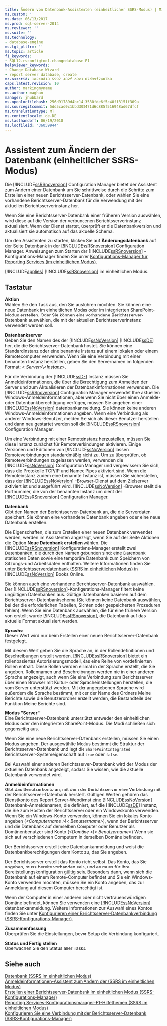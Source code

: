 ```yaml
---
title: Ändern von Datenbank-Assistenten (einheitlicher SSRS-Modus) | Microsoft Docs
ms.custom: ''
ms.date: 06/13/2017
ms.prod: sql-server-2014
ms.reviewer: ''
ms.suite: ''
ms.technology:
- database-engine
ms.tgt_pltfrm: ''
ms.topic: article
f1_keywords:
- SQL12.rsconfigtool.changedatabase.F1
helpviewer_keywords:
- Change Database Wizard
- report server database, create
ms.assetid: 1a2e8d18-5997-482f-a9c1-87d99f7407b8
caps.latest.revision: 10
author: markingmyname
ms.author: maghan
manager: jhubbard
ms.openlocfilehash: 256d91789d4bc1413580fde6f5c40ff8151f309a
ms.sourcegitcommit: 5dd5cad0c1bbd308471d6c885f516948ad67dfcf
ms.translationtype: MT
ms.contentlocale: de-DE
ms.lasthandoff: 06/19/2018
ms.locfileid: "36059944"
---
```

# <a name="change-database-wizard-ssrs-native-mode"></a>Assistent zum Ändern der Datenbank (einheitlicher SSRS-Modus)
  Die [!INCLUDE[ssRSnoversion](../../includes/ssrsnoversion-md.md)] Configuration Manager bietet der Assistent zum Ändern einer Datenbank um Sie schrittweise durch die Schritte zum Erstellen einer neuen Berichtsserver-Datenbank, oder wählen Sie eine vorhandene Berichtsserver-Datenbank für die Verwendung mit der aktuellen Berichtsserverinstanz her.  
  
 Wenn Sie eine Berichtsserver-Datenbank einer früheren Version auswählen, wird diese auf die Version der verbundenen Berichtsserverinstanz aktualisiert. Wenn der Dienst startet, überprüft er die Datenbankversion und aktualisiert sie automatisch auf das aktuelle Schema.  
  
 Um den Assistenten zu starten, klicken Sie auf **Änderungsdatenbank** auf der Seite Datenbank in der [!INCLUDE[ssRSnoversion](../../includes/ssrsnoversion-md.md)] Configuration Manager. Anweisungen zum Starten der [!INCLUDE[ssRSnoversion](../../includes/ssrsnoversion-md.md)] -Konfigurations-Manager finden Sie unter [Konfigurations-Manager für Reporting Services &#40;im einheitlichen Modus&#41;](../../../2014/sql-server/install/reporting-services-configuration-manager-native-mode.md).  
  
 [!INCLUDE[applies](../../includes/applies-md.md)] [!INCLUDE[ssRSnoversion](../../includes/ssrsnoversion-md.md)] im einheitlichen Modus.  
  
## <a name="options"></a>Tastatur  
 **Aktion**  
 Wählen Sie den Task aus, den Sie ausführen möchten. Sie können eine neue Datenbank im einheitlichen Modus oder im integrierten SharePoint-Modus erstellen. Oder Sie können eine vorhandene Berichtsserver-Datenbank auswählen, die mit der aktuellen Berichtsserverinstanz verwendet werden soll.  
  
 **Datenbankserver**  
 Geben Sie den Namen des der [!INCLUDE[ssNoVersion](../../includes/ssnoversion-md.md)] [!INCLUDE[ssDE](../../includes/ssde-md.md)] her, die die Berichtsserver-Datenbank hostet. Sie können eine Standardinstanz oder eine benannte Instanz auf einem lokalen oder einem Remotecomputer verwenden. Wenn Sie eine Verbindung mit einer benannten Instanz herstellen, geben Sie den Servernamen im folgenden Format: \< *Server*>\\<*Instanz*>.  
  
 Für die Verbindung der [!INCLUDE[ssDE](../../includes/ssde-md.md)] Instanz müssen Sie Anmeldeinformationen, die über die Berechtigung zum Anmelden der Server und zum Aktualisieren der Datenbankinformationen verwenden. Die [!INCLUDE[ssRSnoversion](../../includes/ssrsnoversion-md.md)] Configuration Manager verwendet Ihre aktuellen Windows-Anmeldeinformationen, aber wenn Sie nicht über einen Anmelde- oder Datenbankberechtigung verfügen, müssen Sie angeben einer [!INCLUDE[ssNoVersion](../../includes/ssnoversion-md.md)] datenbankanmeldung. Sie können keine anderen Windows-Anmeldeinformationen angeben. Wenn eine Verbindung als anderer Windows-Benutzer, melden Sie sich als dieser Benutzer herstellen und dann neu gestartet werden soll die [!INCLUDE[ssRSnoversion](../../includes/ssrsnoversion-md.md)] Configuration Manager.  
  
 Um eine Verbindung mit einer Remoteinstanz herzustellen, müssen Sie diese Instanz zunächst für Remoteverbindungen aktivieren. Einige Versionen und Editionen von [!INCLUDE[ssNoVersion](../../includes/ssnoversion-md.md)] lassen Remoteverbindungen standardmäßig nicht zu. Um zu überprüfen, ob Remoteverbindungen zugelassen werden, verwenden die [!INCLUDE[ssNoVersion](../../includes/ssnoversion-md.md)] Configuration Manager und vergewissern Sie sich, dass die Protokolle TCP/IP und Named Pipes aktiviert sind. Wenn die Remoteinstanz zudem eine benannte Instanz ist, müssen Sie sicherstellen, dass der [!INCLUDE[ssNoVersion](../../includes/ssnoversion-md.md)] -Browser-Dienst auf dem Zielserver aktiviert ist und ausgeführt wird. [!INCLUDE[ssNoVersion](../../includes/ssnoversion-md.md)] -Browser stellt die Portnummer, die von der benannten Instanz um dient der [!INCLUDE[ssRSnoversion](../../includes/ssrsnoversion-md.md)] Configuration Manager.  
  
 **Datenbank**  
 Gibt den Namen der Berichtsserver-Datenbank an, die die Serverdaten speichert. Sie können eine vorhandene Datenbank angeben oder eine neue Datenbank erstellen.  
  
 Die Eigenschaften, die zum Erstellen einer neuen Datenbank verwendet werden, werden im Assistenten angezeigt, wenn Sie auf der Seite Aktionen die Option **Neue Datenbank erstellen** wählen. Die [!INCLUDE[ssRSnoversion](../../includes/ssrsnoversion-md.md)] Konfigurations-Manager erstellt zwei Datenbanken, die durch den Namen gebunden sind: eine Datenbank statischen Daten sowie eine temporäre Datenbank zum Speichern von Sitzungs-und Arbeitsdaten enthalten. Weitere Informationen finden Sie unter [Berichtsserverdatenbank &#40;SSRS im einheitlichen Modus&#41; ](../../reporting-services/report-server/report-server-database-ssrs-native-mode.md) in [!INCLUDE[ssNoVersion](../../includes/ssnoversion-md.md)] Books Online.  
  
 Sie können auch eine vorhandene Berichtsserver-Datenbank auswählen. Der [!INCLUDE[ssRSnoversion](../../includes/ssrsnoversion-md.md)]-Konfigurations-Manager filtert keine ungültigen Datenbanken aus. Gültige Datenbanken basieren auf dem Berichtsserver-Datenbankschema (Sie können keine Datenbank auswählen, bei der die erforderlichen Tabellen, Sichten oder gespeicherten Prozeduren fehlen). Wenn Sie eine Datenbank auswählen, die für eine frühere Version von erstellt wurde [!INCLUDE[ssRSnoversion](../../includes/ssrsnoversion-md.md)], die Datenbank auf das aktuelle Format aktualisiert werden.  
  
 **Sprache**  
 Dieser Wert wird nur beim Erstellen einer neuen Berichtsserver-Datenbank festgelegt.  
  
 Mit diesem Wert geben Sie die Sprache an, in der Rollendefinitionen und Beschreibungen erstellt werden. [!INCLUDE[ssRSnoversion](../../includes/ssrsnoversion-md.md)] bietet ein rollenbasiertes Autorisierungsmodell, das eine Reihe von vordefinierten Rollen enthält. Diese Rollen werden einmal in der Sprache erstellt, die Sie angeben. Rollennamen und Beschreibungen werden nie in einer anderen Sprache angezeigt, auch wenn Sie eine Verbindung zum Berichtsserver über einen Browser mit Kultur- oder Spracheinstellungen herstellen, die vom Server unterstützt werden. Mit der angegebenen Sprache wird außerdem die Sprache bestimmt, mit der der Name des Ordners Meine Berichte sowie die Benutzerordner erstellt werden, die Bestandteile der Funktion Meine Berichte sind.  
  
 **Modus "Server"**  
 Eine Berichtsserver-Datenbank unterstützt entweder den einheitlichen Modus oder den integrierten SharePoint-Modus. Die Modi schließen sich gegenseitig aus.  
  
 Wenn Sie eine neue Berichtsserver-Datenbank erstellen, müssen Sie einen Modus angeben. Der ausgewählte Modus bestimmt die Struktur der Berichtsserver-Datenbank und legt die `SharePointIntegrated` Berichtsserver-Systemeigenschaft auf `true` oder `false`.  
  
 Bei Auswahl einer anderen Berichtsserver-Datenbank wird der Modus der aktuellen Datenbank angezeigt, sodass Sie wissen, wie die aktuelle Datenbank verwendet wird.  
  
 **Anmeldeinformationen**  
 Gibt das Benutzerkonto an, mit dem der Berichtsserver eine Verbindung mit der Berichtsserver-Datenbank herstellt. Gültigen Werten gehören das Dienstkonto des Report Server-Webdienst eine [!INCLUDE[ssNoVersion](../../includes/ssnoversion-md.md)] Datenbank-Anmeldenamen, die definiert, auf die [!INCLUDE[ssDE](../../includes/ssde-md.md)] Instanz, die Sie zum Hosten der Berichtsserver oder ein Windowskonto verwenden. Wenn Sie ein Windows-Konto verwenden, können Sie ein lokales Konto angeben (*\<Computername >\\< Benutzername\>*), wenn der Berichtsserver und die Datenbank auf demselben Computer oder Benutzer als Domänenbenutzer sind Konto (*\<Domäne >\\< Benutzername\>*) Wenn sie sich auf verschiedenen Computern in derselben Domäne befinden.  
  
 Der Berichtsserver erstellt eine Datenbankanmeldung und weist die Datenbankberechtigungen dem Konto zu, das Sie angeben.  
  
 Der Berichtsserver erstellt das Konto nicht selbst. Das Konto, das Sie angeben, muss bereits vorhanden sein, und es muss für Ihre Bereitstellungskonfiguration gültig sein. Besonders dann, wenn sich die Datenbank auf einem Remote-Computer befindet und Sie ein Windows-Konto verwenden möchten, müssen Sie ein Konto angeben, das zur Anmeldung auf diesem Computer berechtigt ist.  
  
 Wenn der Computer in einer anderen oder nicht vertrauenswürdigen Domäne befindet, können Sie verwenden eine [!INCLUDE[ssNoVersion](../../includes/ssnoversion-md.md)] datenbankanmeldung. Weitere Informationen zur Auswahl eines Kontos finden Sie unter [Konfigurieren einer Berichtsserver-Datenbankverbindung &#40;SSRS-Konfigurations-Manager&#41;](../../../2014/sql-server/install/configure-a-report-server-database-connection-ssrs-configuration-manager.md).  
  
 **Zusammenfassung**  
 Überprüfen Sie die Einstellungen, bevor Setup die Verbindung konfiguriert.  
  
 **Status und Fertig stellen**  
 Überwachen Sie den Status aller Tasks.  
  
## <a name="see-also"></a>Siehe auch  
 [Datenbank &#40;SSRS im einheitlichen Modus&#41;](../../../2014/sql-server/install/database-ssrs-native-mode.md)   
 [Anmeldeinformationen-Assistent zum Ändern der &#40;SSRS im einheitlichen Modus&#41;](../../../2014/sql-server/install/change-credentials-wizard-ssrs-native-mode.md)   
 [Erstellen einer Berichtsserver-Datenbank im einheitlichen Modus &#40;SSRS-Konfigurations-Manager&#41;](../../reporting-services/install-windows/ssrs-report-server-create-a-native-mode-report-server-database.md)   
 [Reporting Services-Konfigurationsmanager-F1-Hilfethemen &#40;SSRS im einheitlichen Modus&#41;](../../../2014/sql-server/install/reporting-services-configuration-manager-f1-help-topics-ssrs-native-mode.md)   
 [Konfigurieren Sie eine Verbindung mit der Berichtsserver-Datenbank &#40;SSRS-Konfigurations-Manager&#41;](../../../2014/sql-server/install/configure-a-report-server-database-connection-ssrs-configuration-manager.md)  
  
  